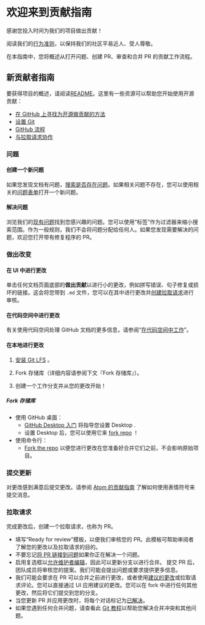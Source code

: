 # 欢迎来到贡献指南

感谢您投入时间为我们的项目做出贡献！

阅读我们的[行为准则](CODE_OF_CONDUCT.md)，以保持我们的社区平易近人、受人尊敬。

在本指南中，您将概述从打开问题、创建 PR、审查和合并 PR 的贡献工作流程。

## 新贡献者指南

要获得项目的概述，请阅读[README](README.md)。这里有一些资源可以帮助您开始使用开源贡献：

- [在 GitHub 上寻找为开源做贡献的方法](https://docs.github.com/en/get-started/exploring-projects-on-github/finding-ways-to-contribute-to-open-source-on-github)
- [设置 Git](https://docs.github.com/en/get-started/quickstart/set-up-git)
- [GitHub 流程](https://docs.github.com/en/get-started/quickstart/github-flow)
- [与拉取请求协作](https://docs.github.com/en/github/collaborating-with-pull-requests)

### 问题

#### 创建一个新问题

如果您发现文档有问题，[搜索是否存在问题](https://docs.github.com/en/github/searching-for-information-on-github/searching-on-github/searching-issues-and-pull-requests#search-by-the-title-body-or-comments)。如果相关问题不存在，您可以使用相关的[问题表单](https://github.com/houtarchat-cyber/EWT-get-answer/issues/new/choose)打开一个新问题。

#### 解决问题

浏览我们的[现有问题](https://github.com/houtarchat-cyber/EWT-get-answer/issues)找到您感兴趣的问题。您可以使用“标签”作为过滤器来缩小搜索范围。作为一般规则，我们不会将问题分配给任何人。如果您发现需要解决的问题，欢迎您打开带有修复程序的 PR。

### 做出改变

#### 在 UI 中进行更改

单击任何文档页面底部的**做出贡献**以进行小的更改，例如拼写错误、句子修复或损坏的链接。这会将您带到 `.md`
文件，您可以在其中进行更改并[创建拉取请求](https://github.com/houtarchat-cyber/EWT-get-answer/pulls)进行审核。

#### 在代码空间中进行更改

有关使用代码空间处理 GitHub
文档的更多信息，请参阅“[在代码空间中工作](https://github.com/github/docs/blob/main/contributing/codespace.md)”。

#### 在本地进行更改

1. [安装 Git LFS](https://docs.github.com/en/github/managing-large-files/versioning-large-files/installing-git-large-file-storage)
   。

2. Fork 存储库（详细内容请参阅下文『Fork 存储库』）。

3. 创建一个工作分支并从您的更改开始！

##### Fork 存储库

- 使用 GitHub 桌面：
  - [GitHub Desktop 入门](https://docs.github.com/en/desktop/installing-and-configuring-github-desktop/getting-started-with-github-desktop)
    将指导您设置 Desktop .
  - 设置 Desktop
    后，您可以使用它来 [fork repo](https://docs.github.com/en/desktop/contributing-and-collaborating-using-github-desktop/cloning-and-forking-repositories-from-github-desktop)
    ！
- 使用命令行：
  - [Fork the repo](https://docs.github.com/en/github/getting-started-with-github/fork-a-repo#fork-an-example-repository)
    以便您进行更改在您准备好合并它们之前，不会影响原始项目。

### 提交更新

对更改感到满意后提交更改。请参阅 [Atom 的贡献指南](https://github.com/atom/atom/blob/master/CONTRIBUTING.md#git-commit-messages)
了解如何使用表情符号来提交消息。

### 拉取请求

完成更改后，创建一个拉取请求，也称为 PR。

- 填写“Ready for review”模板，以便我们审核您的 PR。此模板可帮助审阅者了解您的更改以及拉取请求的目的。
- 不要忘记[将 PR 链接到问题](https://docs.github.com/en/issues/tracking-your-work-with-issues/linking-a-pull-request-to-an-issue)如果你正在解决一个问题。
- 启用复选框以[允许维护者编辑](https://docs.github.com/en/github/collaborating-with-issues-and-pull-requests/allowing-changes-to-a-pull-request-branch-created-from-a-fork)，因此可以更新分支以进行合并。
提交 PR 后，团队成员将审核您的提案。我们可能会提出问题或要求提供更多信息。
- 我们可能会要求在 PR 可以合并之前进行更改，或者使用[建议的更改](https://docs.github.com/en/github/collaborating-with-issues-and-pull-requests/incorporating-feedback-in-your-pull-request)或拉取请求评论。您可以直接通过 UI 应用建议的更改。您可以在 fork 中进行任何其他更改，然后将它们提交到您的分支。
- 当您更新 PR 并应用更改时，将每个对话标记为[已解决](https://docs.github.com/en/github/collaborating-with-issues-and-pull-requests/commenting-on-a-pull-request#resolving-conversations)。
- 如果您遇到任何合并问题，请查看此 [Git 教程](https://github.com/skills/resolve-merge-conflicts)以帮助您解决合并冲突和其他问题。

